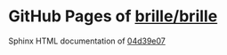 GitHub Pages of [brille/brille](https://github.com/brille/brille.git)
======================================
Sphinx HTML documentation of [04d39e07](https://github.com/brille/brille/tree/04d39e075c1b6f0666296083743960d7131a6d3c)
